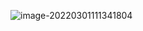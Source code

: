 ![image-20220301111341804](https://gitee.com/HappyBinbin/pcigo/raw/master/image-20220301111341804.png)



